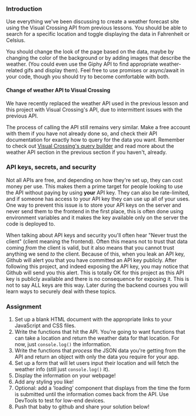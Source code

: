 ### Introduction

Use everything we've been discussing to create a weather forecast site using the Visual Crossing API from previous lessons. You should be able to search for a specific location and toggle displaying the data in Fahrenheit or Celsius.

You should change the look of the page based on the data, maybe by changing the color of the background or by adding images that describe the weather. (You could even use the Giphy API to find appropriate weather-related gifs and display them). Feel free to use promises or async/await in your code, though you should try to become comfortable with both.

<div class="lesson-note" markdown="1">

#### Change of weather API to Visual Crossing

We have recently replaced the weather API used in the previous lesson and this project with Visual Crossing's API, due to intermittent issues with the previous API.

The process of calling the API still remains very similar. Make a free account with them if you have not already done so, and check their API documentation for exactly how to query for the data you want. Remember to check out [Visual Crossing's query builder](https://www.visualcrossing.com/weather/weather-data-services) and read more about the weather API section in the previous section if you haven't, already.

</div>

### API keys, secrets, and security

Not all APIs are free, and depending on how they're set up, they can cost money per use. This makes them a prime target for people looking to use the API without paying by using **your** API key. They can also be rate-limited, and if someone has access to your API key they can use up all of your uses. One way to prevent this issue is to store your API keys on the server and never send them to the frontend in the first place, this is often done using environment variables and it makes the key available only on the server the code is deployed to.

When talking about API keys and security you'll often hear "Never trust the client" (client meaning the frontend). Often this means not to trust that data coming *from* the client is valid, but it also means that you cannot trust anything we send *to* the client. Because of this, when you leak an API key, Github will alert you that you have committed an API key publicly. After following this project, and indeed exposing the API key, you may notice that Github will send you this alert. This is totally OK for this project as this API key is publicly available and there is no consequence for exposing it. This is not to say ALL keys are this way. Later during the backend courses you will learn ways to securely deal with these topics.

### Assignment

<div class="lesson-content__panel" markdown="1">

1. Set up a blank HTML document with the appropriate links to your JavaScript and CSS files.
1. Write the functions that hit the API. You're going to want functions that can take a location and return the weather data for that location. For now, just `console.log()` the information.
1. Write the functions that *process* the JSON data you're getting from the API and return an object with only the data you require for your app.
1. Set up a form that will let users input their location and will fetch the weather info (still just `console.log()` it).
1. Display the information on your webpage!
1. Add any styling you like!
1. Optional: add a 'loading' component that displays from the time the form is submitted until the information comes back from the API. Use DevTools to test for low-end devices.
1. Push that baby to github and share your solution below!

</div>
